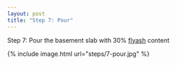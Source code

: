 ```yaml
---
layout: post
title: "Step 7: Pour"
---
```


Step 7: Pour the basement slab with 30% [flyash](http://flyash.sustainablesources.com/) content

{% include image.html url="steps/7-pour.jpg" %}